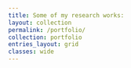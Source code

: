 ```yaml
---
title: Some of my research works:
layout: collection
permalink: /portfolio/
collection: portfolio
entries_layout: grid
classes: wide
---
```

